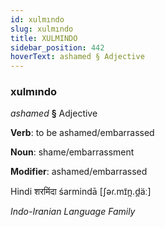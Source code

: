```yaml
---
id: xulmındo
slug: xulmındo
title: XULMINDO
sidebar_position: 442
hoverText: ashamed § Adjective
---
```


### xulmındo

*ashamed* **§** Adjective

**Verb**: to be ashamed/embarrassed

**Noun**: shame/embarrassment

**Modifier**: ashamed/embarrassed

Hindi शरमिंदा śarmindā [ʃəɾ.mɪ̃n̪.d̪äː]

*Indo-Iranian Language Family*